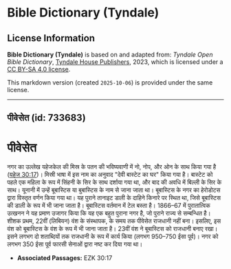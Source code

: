# Bible Dictionary (Tyndale)

## License Information

**Bible Dictionary (Tyndale)** is based on and adapted from: _Tyndale Open Bible Dictionary_, [Tyndale House Publishers](https://tyndaleopenresources.com/), 2023, which is licensed under a [CC BY-SA 4.0 license](https://creativecommons.org/licenses/by-sa/4.0/legalcode.en).

This markdown version (created `2025-10-06`) is provided under the same license.



--------------------------------

## पीवेसेत (id: 733683)

पीवेसेत
=======

नगर का उल्लेख यहेजकेल की मिस्र के पतन की भविष्यवाणी में नो, नोप, और ओन के साथ किया गया है ([यहेज 30:17](https://ref.ly/Ezek30:17))। मिस्री भाषा में इस नाम का अनुवाद "देवी बास्टेट का घर" किया गया है। बास्टेट को पहले एक महिला के रूप में सिंहनी के सिर के साथ दर्शाया गया था, और बाद की अवधि में बिल्ली के सिर के साथ। यूनानी में उन्हें बूबास्टिस या बुबास्टिस के नाम से जाना जाता था। बूबास्टिस के नगर का हेरोडोटस द्वारा विस्तृत वर्णन किया गया था। यह पुराने तानाइट डाली के दाहिने किनारे पर स्थित था, जिसे बूबास्टिस की डाली के रूप में भी जाना जाता है। बूबास्टिस वर्तमान में टेल बस्ता है। 1866–67 में पुरातात्विक उत्खनन ने यह प्रमाण उजागर किया कि यह एक बहुत पुराना नगर है, जो पुराने राज्य से सम्बन्धित है। शीशक प्रथम, 22वीं (लिबियन) वंश के संस्थापक, के समय तक पीवेसेत राजधानी नहीं बना। इसलिए, इस वंश को बूबास्टिस के वंश के रूप में भी जाना जाता है। 23वीं वंश ने बूबास्टिस को राजधानी बनाए रखा। इसने लगभग दो शताब्दियों तक राजधानी के रूप में कार्य किया (लगभग 950–750 ईसा पूर्व)। नगर को लगभग 350 ईसा पूर्व फारसी सेनाओं द्वारा नष्ट कर दिया गया था।

* **Associated Passages:** EZK 30:17

